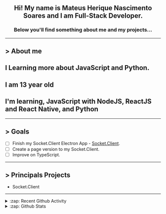 <div align="center">

## Hi! My name is Mateus Herique Nascimento Soares and I am Full-Stack Developer.

### Below you'll find something about me and my projects...

</div>

---

## **>** About me

## I Learning more about JavaScript and Python.

## I am 13 year old

## I'm learning, JavaScript with NodeJS, ReactJS and React Native, and Python

---

## **>** Goals

- [ ] Finish my Socket.Client Electron App - [Socket.Client](https://github.com/MateusSoares895/socket.client).
- [ ] Create a page version to my Socket.Client.
- [ ] Improve on TypeScript.

---

## **>** Principals Projects

- Socket.Client

---

<details>
  <summary>:zap: Recent Github Activity</summary>

<!--START_SECTION:activity-->
1. 🎉 Merged PR [#35](https://github.com/password-generator/password-generator-web/pull/35) in [password-generator/password-generator-web](https://github.com/password-generator/password-generator-web)
2. 💪 Opened PR [#199](https://github.com/cabal-club/cabal-cli/pull/199) in [cabal-club/cabal-cli](https://github.com/cabal-club/cabal-cli)
3. ❗️ Opened issue [#1](https://github.com/viniciusddrft/chat_CLI/issues/1) in [viniciusddrft/chat_CLI](https://github.com/viniciusddrft/chat_CLI)
4. 🎉 Merged PR [#4](https://github.com/password-generator/password-check-strength/pull/4) in [password-generator/password-check-strength](https://github.com/password-generator/password-check-strength)
5. ❌ Closed PR [#1](https://github.com/Mikael-R/chat-js/pull/1) in [Mikael-R/chat-js](https://github.com/Mikael-R/chat-js)
<!--END_SECTION:activity-->
</details>

<details>
  <summary>:zap: Github Stats</summary>

  <br />

  <a href="https://github.com/mateushnsoares">
    <img align="center" src="https://github-readme-stats.vercel.app/api?username=mateushnsoares&show_icons=true&theme=dark&line_height=27" alt="mateushnsoares github stats"/>
  </a>

  <a>
    <img align="center" src="https://github-readme-stats.vercel.app/api/top-langs/?username=mateushnsoares&theme=dark&layout=compact" alt="mateushnsoares most used languages" />
  </a>
</details>
